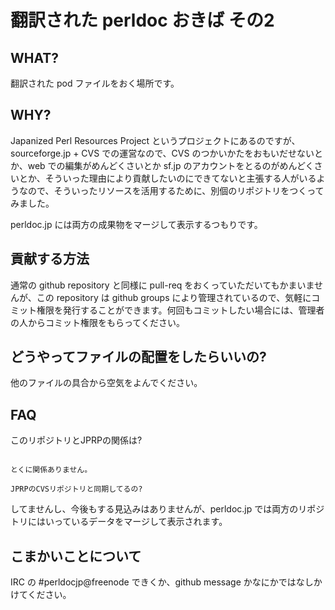 翻訳された perldoc おきば その2
===============================

WHAT?
-----

翻訳された pod ファイルをおく場所です。

WHY?
----

Japanized Perl Resources Project というプロジェクトにあるのですが、 sourceforge.jp + CVS での運営なので、CVS のつかいかたをおもいだせないとか、web での編集がめんどくさいとか sf.jp のアカウントをとるのがめんどくさいとか、そういった理由により貢献したいのにできてないと主張する人がいるようなので、そういったリソースを活用するために、別個のリポジトリをつくってみました。

perldoc.jp には両方の成果物をマージして表示するつもりです。

貢献する方法
------------

通常の github repository と同様に pull-req をおくっていただいてもかまいませんが、この repository は github groups により管理されているので、気軽にコミット権限を発行することができます。何回もコミットしたい場合には、管理者の人からコミット権限をもらってください。

どうやってファイルの配置をしたらいいの?
---------------------------------------

他のファイルの具合から空気をよんでください。

FAQ
---

このリポジトリとJPRPの関係は?
~~~~~~~~~~~~~~~~~~~~~~~~~~~~~~

とくに関係ありません。

JPRPのCVSリポジトリと同期してるの?
~~~~~~~~~~~~~~~~~~~~~~~~~~~~~~~~~~

してませんし、今後もする見込みはありませんが、perldoc.jp では両方のリポジトリにはいっているデータをマージして表示されます。

こまかいことについて
-------------------

IRC の #perldocjp@freenode できくか、github message かなにかではなしかけてください。

